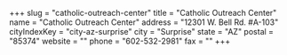 +++
slug = "catholic-outreach-center"
title = "Catholic Outreach Center"
name = "Catholic Outreach Center"
address = "12301 W. Bell Rd. #A-103"
cityIndexKey = "city-az-surprise"
city = "Surprise"
state = "AZ"
postal = "85374"
website = ""
phone = "602-532-2981"
fax = ""
+++
